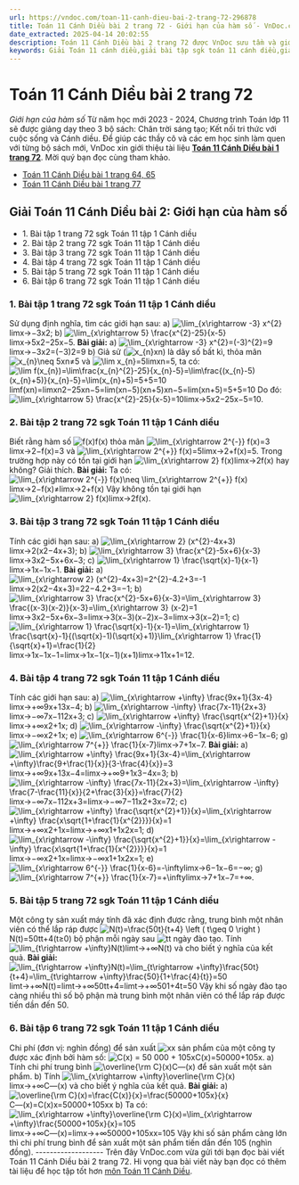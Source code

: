 ```yaml
---
url: https://vndoc.com/toan-11-canh-dieu-bai-2-trang-72-296878
title: Toán 11 Cánh Diều bài 2 trang 72 - Giới hạn của hàm số - VnDoc.com
date_extracted: 2025-04-14 20:02:55
description: Toán 11 Cánh Diều bài 2 trang 72 được VnDoc sưu tầm và giới thiệu với lời giải chi tiết, rõ ràng theo khung chương trình sách giáo khoa Toán 11 Cánh diều. Mời các em cùng tham khảo để nắm được nội dung bài học.
keywords: Giải Toán 11 cánh diều,giải bài tập sgk toán 11 cánh diều,giải bài tập toán lớp 11,toán 11 cánh diều trang 72,giải toán 11 bài giới hạn của hàm số,hướng dẫn giải toán 11 trang 72,bài tập trang 72 toán lớp 11,bài tập giới hạn của hàm số lớp 11
---
```


# Toán 11 Cánh Diều bài 2 trang 72
 _Giới hạn của hàm số_
Từ năm học mới 2023 - 2024, Chương trình Toán lớp 11 sẽ được giảng dạy theo 3 bộ sách: Chân trời sáng tạo; Kết nối tri thức với cuộc sống và Cánh diều. Để giúp các thầy cô và các em học sinh làm quen với từng bộ sách mới, VnDoc xin giới thiệu tài liệu **[Toán 11 Cánh Diều bài 1 trang 72](<https://vndoc.com/toan-11-canh-dieu-bai-2-trang-72-296878>)**. Mời quý bạn đọc cùng tham khảo.
  * [Toán 11 Cánh Diều bài 1 trang 64, 65](<https://vndoc.com/toan-11-canh-dieu-bai-1-trang-64-65-296869>)
  * [Toán 11 Cánh Diều bài 1 trang 77](<https://vndoc.com/toan-11-canh-dieu-bai-3-trang-77-296884>)

## Giải Toán 11 Cánh Diều bài 2: Giới hạn của hàm số
  * 1\. Bài tập 1 trang 72 sgk Toán 11 tập 1 Cánh diều
  * 2\. Bài tập 2 trang 72 sgk Toán 11 tập 1 Cánh diều
  * 3\. Bài tập 3 trang 72 sgk Toán 11 tập 1 Cánh diều
  * 4\. Bài tập 4 trang 72 sgk Toán 11 tập 1 Cánh diều
  * 5\. Bài tập 5 trang 72 sgk Toán 11 tập 1 Cánh diều
  * 6\. Bài tập 6 trang 72 sgk Toán 11 tập 1 Cánh diều

### 1\. **Bài tập 1 trang 72 sgk Toán 11 tập 1 Cánh diều**
Sử dụng định nghĩa, tìm các giới hạn sau:
a\) ![\\lim_{x\\rightarrow -3} x^{2}](https://i.vdoc.vn/data/image/blank.png)limx→−3x2;
b\) ![\\lim_{x\\rightarrow 5} \\frac{x^{2}-25}{x-5}](https://i.vdoc.vn/data/image/blank.png)limx→5x2−25x−5.
**Bài giải:**
a\) ![\\lim_{x\\rightarrow -3} x^{2}=\(-3\)^{2}=9](https://i.vdoc.vn/data/image/blank.png)limx→−3x2=\(−3\)2=9
b\) Giả sử \(![x_{n}](https://i.vdoc.vn/data/image/blank.png)xn\) là dãy số bất kì, thỏa mãn ![x_{n}\\neq 5](https://i.vdoc.vn/data/image/blank.png)xn≠5 và ![\\lim x_{n}=5](https://i.vdoc.vn/data/image/blank.png)limxn=5, ta có:
![\\lim f\(x_{n}\)=\\lim\\frac{x_{n}^{2}-25}{x_{n}-5}=\\lim\\frac{\(x_{n}-5\)\(x_{n}+5\)}{x_{n}-5}=\\lim\(x_{n}+5\)=5+5=10](https://i.vdoc.vn/data/image/blank.png)limf\(xn\)=limxn2−25xn−5=lim\(xn−5\)\(xn+5\)xn−5=lim\(xn+5\)=5+5=10
Do đó: ![\\lim_{x\\rightarrow 5} \\frac{x^{2}-25}{x-5}=10](https://i.vdoc.vn/data/image/blank.png)limx→5x2−25x−5=10.
### 2\. Bài tập 2 trang 72 sgk Toán 11 tập 1 Cánh diều
Biết rằng hàm số ![f\(x\)](https://i.vdoc.vn/data/image/blank.png)f\(x\) thỏa mãn ![\\lim_{x\\rightarrow 2^{-}} f\(x\)=3](https://i.vdoc.vn/data/image/blank.png)limx→2−f\(x\)=3 và ![\\lim_{x\\rightarrow 2^{+}} f\(x\)=5](https://i.vdoc.vn/data/image/blank.png)limx→2+f\(x\)=5. Trong trường hợp này có tồn tại giới hạn ![\\lim_{x\\rightarrow 2} f\(x\)](https://i.vdoc.vn/data/image/blank.png)limx→2f\(x\) hay không? Giải thích.
**Bài giải:**
Ta có: ![\\lim_{x\\rightarrow 2^{-}} f\(x\)\\neq \\lim_{x\\rightarrow 2^{+}} f\(x\)](https://i.vdoc.vn/data/image/blank.png)limx→2−f\(x\)≠limx→2+f\(x\)
Vậy không tồn tại giới hạn ![\\lim_{x\\rightarrow 2} f\(x\)](https://i.vdoc.vn/data/image/blank.png)limx→2f\(x\).
### **3\. Bài tập 3 trang 72 sgk Toán 11 tập 1 Cánh diều**
Tính các giới hạn sau:
a\) ![\\lim_{x\\rightarrow 2} \(x^{2}-4x+3\)](https://i.vdoc.vn/data/image/blank.png)limx→2\(x2−4x+3\);
b\) ![\\lim_{x\\rightarrow 3} \\frac{x^{2}-5x+6}{x-3}](https://i.vdoc.vn/data/image/blank.png)limx→3x2−5x+6x−3;
c\) ![\\lim_{x\\rightarrow 1} \\frac{\\sqrt{x}-1}{x-1}](https://i.vdoc.vn/data/image/blank.png)limx→1x−1x−1.
**Bài giải:**
a\) ![\\lim_{x\\rightarrow 2} \(x^{2}-4x+3\)=2^{2}-4.2+3=-1](https://i.vdoc.vn/data/image/blank.png)limx→2\(x2−4x+3\)=22−4.2+3=−1;
b\) ![\\lim_{x\\rightarrow 3} \\frac{x^{2}-5x+6}{x-3}=\\lim_{x\\rightarrow 3} \\frac{\(x-3\)\(x-2\)}{x-3}=\\lim_{x\\rightarrow 3} \(x-2\)=1](https://i.vdoc.vn/data/image/blank.png)limx→3x2−5x+6x−3=limx→3\(x−3\)\(x−2\)x−3=limx→3\(x−2\)=1;
c\) ![\\lim_{x\\rightarrow 1} \\frac{\\sqrt{x}-1}{x-1}=\\lim_{x\\rightarrow 1} \\frac{\\sqrt{x}-1}{\(\\sqrt{x}-1\)\(\\sqrt{x}+1\)}\\lim_{x\\rightarrow 1} \\frac{1}{\\sqrt{x}+1}=\\frac{1}{2}](https://i.vdoc.vn/data/image/blank.png)limx→1x−1x−1=limx→1x−1\(x−1\)\(x+1\)limx→11x+1=12.
### **4\. Bài tập 4 trang 72 sgk Toán 11 tập 1 Cánh diều**
Tính các giới hạn sau:
a\) ![\\lim_{x\\rightarrow +\\infty} \\frac{9x+1}{3x-4}](https://i.vdoc.vn/data/image/blank.png)limx→+∞9x+13x−4;
b\) ![\\lim_{x\\rightarrow -\\infty} \\frac{7x-11}{2x+3}](https://i.vdoc.vn/data/image/blank.png)limx→−∞7x−112x+3;
c\) ![\\lim_{x\\rightarrow +\\infty} \\frac{\\sqrt{x^{2}+1}}{x}](https://i.vdoc.vn/data/image/blank.png)limx→+∞x2+1x;
d\) ![\\lim_{x\\rightarrow -\\infty} \\frac{\\sqrt{x^{2}+1}}{x}](https://i.vdoc.vn/data/image/blank.png)limx→−∞x2+1x;
e\) ![\\lim_{x\\rightarrow 6^{-}} \\frac{1}{x-6}](https://i.vdoc.vn/data/image/blank.png)limx→6−1x−6;
g\) ![\\lim_{x\\rightarrow 7^{+}} \\frac{1}{x-7}](https://i.vdoc.vn/data/image/blank.png)limx→7+1x−7.
**Bài giải:**
a\) ![\\lim_{x\\rightarrow +\\infty} \\frac{9x+1}{3x-4}=\\lim_{x\\rightarrow +\\infty}\\frac{9+\\frac{1}{x}}{3-\\frac{4}{x}}=3](https://i.vdoc.vn/data/image/blank.png)limx→+∞9x+13x−4=limx→+∞9+1x3−4x=3;
b\) ![\\lim_{x\\rightarrow -\\infty} \\frac{7x-11}{2x+3}=\\lim_{x\\rightarrow -\\infty} \\frac{7-\\frac{11}{x}}{2+\\frac{3}{x}}=\\frac{7}{2}](https://i.vdoc.vn/data/image/blank.png)limx→−∞7x−112x+3=limx→−∞7−11x2+3x=72;
c\) ![\\lim_{x\\rightarrow +\\infty} \\frac{\\sqrt{x^{2}+1}}{x}=\\lim_{x\\rightarrow +\\infty} \\frac{x\\sqrt{1+\\frac{1}{x^{2}}}}{x}=1](https://i.vdoc.vn/data/image/blank.png)limx→+∞x2+1x=limx→+∞x1+1x2x=1;
d\) ![\\lim_{x\\rightarrow -\\infty} \\frac{\\sqrt{x^{2}+1}}{x}=\\lim_{x\\rightarrow -\\infty} \\frac{x\\sqrt{1+\\frac{1}{x^{2}}}}{x}=1](https://i.vdoc.vn/data/image/blank.png)limx→−∞x2+1x=limx→−∞x1+1x2x=1;
e\) ![\\lim_{x\\rightarrow 6^{-}} \\frac{1}{x-6}=-\\infty](https://i.vdoc.vn/data/image/blank.png)limx→6−1x−6=−∞;
g\) ![\\lim_{x\\rightarrow 7^{+}} \\frac{1}{x-7}=+\\infty](https://i.vdoc.vn/data/image/blank.png)limx→7+1x−7=+∞.
### 5\. Bài tập 5 trang 72 sgk Toán 11 tập 1 Cánh diều
Một công ty sản xuất máy tính đã xác định được rằng, trung bình một nhân viên có thể lắp ráp được ![N\(t\)=\\frac{50t}{t+4} \\left \( t\\geq 0 \\right \)](https://i.vdoc.vn/data/image/blank.png)N\(t\)=50tt+4\(t≥0\) bộ phận mỗi ngày sau ![t](https://i.vdoc.vn/data/image/blank.png)t ngày đào tạo. Tính ![\\lim_{t\\rightarrow +\\infty}N\(t\)](https://i.vdoc.vn/data/image/blank.png)limt→+∞N\(t\) và cho biết ý nghĩa của kết quả.
**Bài giải:**
![\\lim_{t\\rightarrow +\\infty}N\(t\)=\\lim_{t\\rightarrow +\\infty}\\frac{50t}{t+4}=\\lim_{t\\rightarrow +\\infty}\\frac{50}{1+\\frac{4}{t}}=50](https://i.vdoc.vn/data/image/blank.png) limt→+∞N\(t\)=limt→+∞50tt+4=limt→+∞501+4t=50
Vậy khi số ngày đào tạo càng nhiều thì số bộ phận mà trung bình một nhân viên có thể lắp ráp được tiến dần đến 50.
### 6\. Bài tập 6 trang 72 sgk Toán 11 tập 1 Cánh diều
Chi phí \(đơn vị: nghìn đồng\) để sản xuất ![x](https://i.vdoc.vn/data/image/blank.png)x sản phẩm của một công ty được xác định bởi hàm số: ![C\(x\) = 50 000 + 105x](https://i.vdoc.vn/data/image/blank.png)C\(x\)=50000+105x.
a\) Tính chi phí trung bình ![\\overline{\\rm C}\(x\)](https://i.vdoc.vn/data/image/blank.png)C―\(x\) để sản xuất một sản phẩm.
b\) Tính ![\\lim_{x\\rightarrow +\\infty}\\overline{\\rm C}\(x\)](https://i.vdoc.vn/data/image/blank.png)limx→+∞C―\(x\) và cho biết ý nghĩa của kết quả.
**Bài giải:**
a\) ![\\overline{\\rm C}\(x\)=\\frac{C\(x\)}{x}=\\frac{50000+105x}{x}](https://i.vdoc.vn/data/image/blank.png)C―\(x\)=C\(x\)x=50000+105xx
b\) Ta có: ![\\lim_{x\\rightarrow +\\infty}\\overline{\\rm C}\(x\)=\\lim_{x\\rightarrow +\\infty}\\frac{50000+105x}{x}=105](https://i.vdoc.vn/data/image/blank.png)limx→+∞C―\(x\)=limx→+∞50000+105xx=105
Vậy khi số sản phẩm càng lớn thì chi phí trung bình để sản xuất một sản phẩm tiến dần đến 105 \(nghìn đồng\).
\-------------------
Trên đây VnDoc.com vừa gửi tới bạn đọc bài viết Toán 11 Cánh Diều bài 2 trang 72. Hi vọng qua bài viết này bạn đọc có thêm tài liệu để học tập tốt hơn [môn Toán 11 Cánh Diều](<https://vndoc.com/toan-11-canh-dieu>).
